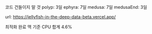 코드 건들이지 말 것 
 polyp: 3일
 ephyra: 7일
 medusa: 7일
 medusaEnd: 3일

url: https://jellyfish-in-the-deep-data-beta.vercel.app/

최적화 완료 맥 기준 CPU 합계 4.6%
